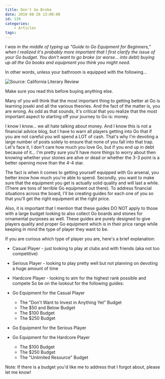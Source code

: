 ```yaml
---
title: Don't Go Broke
date: 2010-08-26 13:00:00
id: 139
categories:
	- Articles
tags:
---
```


_I was in the middle of typing up "Guide to Go Equipment for Beginners," when I realized it's probably more important that I first clarify the issue of your Go budget. You don't want to go broke (or worse... into debt) buying up all the Go books and equipment you think you might need._

In other words, unless your bathroom is equipped with the following...

![Source: California Literary Review](/images/2010/08/Money-Toilet-Paper.jpg "Money Toilet Paper")

Make sure you read this before buying anything else.

<!--more-->

Many of you will think that the most important thing to getting better at Go is learning joseki and all the various theories. And the fact of the matter is, you are wrong. As odd as that sounds, it's critical that you realize that the most important aspect to starting off your journey to Go is: money.

I know I know... we all hate talking about money. And I know this is not a financial advice blog, but I have to warn all players getting into Go that if you are not careful you will spend a LOT of cash. That's why I'm devoting a large number of posts solely to ensure that none of you fall into that trap. Let's face it, I don't care how much you love Go, but if you end up in debt because of it... I'm pretty sure you'll have more things to worry about then knowing whether your stones are alive or dead or whether the 3-3 point is a better opening move than the 4-4 star.

The fact is when it comes to getting yourself equipped with Go arsenal, you better know how much you're able to spend. Secondly, you want to make sure that the equipment you get is actually solid quality and will last a while. (There are tons of terrible Go equipment out there). To address financial situations across the board, I'll be creating guides for each one of you so that you'll get the right equipment at the right price.

Also, it is important that I mention that these guides DO NOT apply to those with a large budget looking to also collect Go boards and stones for ornamental purposes as well. These guides are purely designed to give players quality and proper Go equipment which is in their price range while keeping in mind the type of player they want to be.

If you are curious which type of player you are, here's a brief explanation:

* Casual Player - just looking to play at clubs and with friends (aka not too competitive)
* Serious Player - looking to play pretty well but not planning on devoting a huge amount of time
* Hardcore Player - looking to aim for the highest rank possible and compete
So be on the lookout for the following guides:

* Go Equipment for the Casual Player
	* The "Don't Want to Invest in Anything Yet" Budget
	* The $50 and Below Budget
	* The $100 Budget
	* The $250 Budget
* Go Equipment for the Serious Player
* Go Equipment for the Hardcore Player
	* The $100 Budget
	* The $250 Budget
	* The "Unlimited Resource" Budget

Note: If there is a budget you'd like me to address that I forgot about, please let me know!